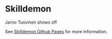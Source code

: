 # Skilldemon

Jarno Tuovinen shows off

See [Skilldemon Github Pages][ghpages] for more information.

[ghpages]: http://spedepekka.github.io/skilldemon/

